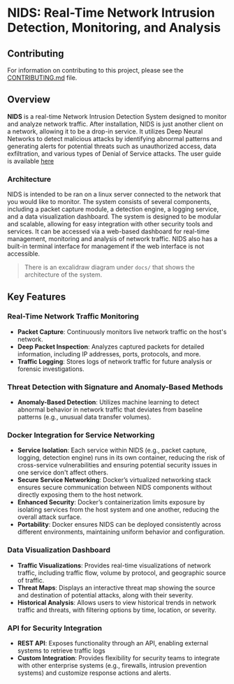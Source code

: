 # NIDS: Real-Time Network Intrusion Detection, Monitoring, and Analysis

## Contributing
For information on contributing to this project, please see the [CONTRIBUTING.md](./docs/CONTRIBUTING.md) file.

## Overview
**NIDS** is a real-time Network Intrusion Detection System designed to monitor and analyze network traffic. After installation, NIDS is just another client on a network, allowing it to be a drop-in service. It utilizes Deep Neural Networks to detect malicious attacks by identifying abnormal patterns and generating alerts for potential threats such as unauthorized access, data exfiltration, and various types of Denial of Service attacks. The user guide is available [here](./docs/USERGUIDE.md)

### Architecture
NIDS is intended to be ran on a linux server connected to the network that you would like to monitor. The system consists of several components, including a packet capture module, a detection engine, a logging service, and a data visualization dashboard. The system is designed to be modular and scalable, allowing for easy integration with other security tools and services. It can be accessed via a web-based dashboard for real-time management, monitoring and analysis of network traffic. NIDS also has a built-in terminal interface for management if the web interface is not accessible.

>There is an excalidraw diagram under `docs/` that shows the architecture of the system.

## Key Features

### Real-Time Network Traffic Monitoring
- **Packet Capture**: Continuously monitors live network traffic on the host's network.
- **Deep Packet Inspection**: Analyzes captured packets for detailed information, including IP addresses, ports, protocols, and more.
- **Traffic Logging**: Stores logs of network traffic for future analysis or forensic investigations.

### Threat Detection with Signature and Anomaly-Based Methods
- **Anomaly-Based Detection**: Utilizes machine learning to detect abnormal behavior in network traffic that deviates from baseline patterns (e.g., unusual data transfer volumes).

### Docker Integration for Service Networking
- **Service Isolation**: Each service within NIDS (e.g., packet capture, logging, detection engine) runs in its own container, reducing the risk of cross-service vulnerabilities and ensuring potential security issues in one service don't affect others.
- **Secure Service Networking**: Docker’s virtualized networking stack ensures secure communication between NIDS components without directly exposing them to the host network.
- **Enhanced Security**: Docker’s containerization limits exposure by isolating services from the host system and one another, reducing the overall attack surface.
- **Portability**: Docker ensures NIDS can be deployed consistently across different environments, maintaining uniform behavior and configuration.

### Data Visualization Dashboard
- **Traffic Visualizations**: Provides real-time visualizations of network traffic, including traffic flow, volume by protocol, and geographic source of traffic.
- **Threat Maps**: Displays an interactive threat map showing the source and destination of potential attacks, along with their severity.
- **Historical Analysis**: Allows users to view historical trends in network traffic and threats, with filtering options by time, location, or severity.

### API for Security Integration
- **REST API**: Exposes functionality through an API, enabling external systems to retrieve traffic logs <!--, send alerts to a SIEM, or integrate with a Security Orchestration, Automation, and Response (SOAR) platform. -->
- **Custom Integration**: Provides flexibility for security teams to integrate with other enterprise systems (e.g., firewalls, intrusion prevention systems) and customize response actions and alerts.
